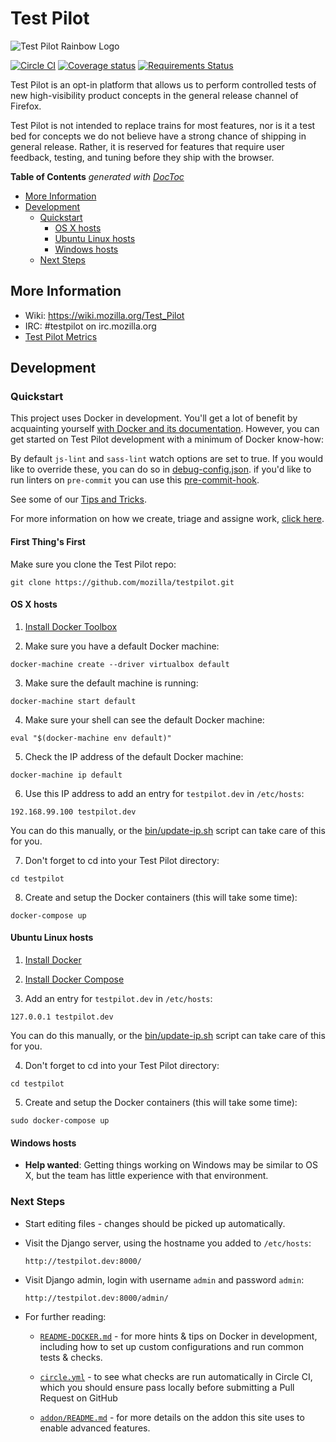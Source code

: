 Test Pilot
==========

![Test Pilot Rainbow Logo](https://wiki.mozilla.org/images/thumb/7/7a/IdeaTownSticker.png/400px-IdeaTownSticker.png)

[![Circle CI](https://circleci.com/gh/mozilla/testpilot/tree/master.svg?style=svg&circle-token=88ea3e1a6d9b7558092b75358c6ab9251739b9b5)](https://circleci.com/gh/mozilla/testpilot/tree/master)
[![Coverage status](https://img.shields.io/coveralls/mozilla/testpilot/master.svg)](https://coveralls.io/r/mozilla/testpilot)
[![Requirements Status](https://requires.io/github/mozilla/testpilot/requirements.svg?branch=master)](https://requires.io/github/mozilla/testpilot/requirements/?branch=master)


Test Pilot is an opt-in platform that allows us to perform controlled tests of new high-visibility product concepts in the general release channel of Firefox.

Test Pilot is not intended to replace trains for most features, nor is it a test bed for concepts we do not believe have a strong chance of shipping in general release. Rather, it is reserved for features that require user feedback, testing, and tuning before they ship with the browser.

<!-- START doctoc generated TOC please keep comment here to allow auto update -->
<!-- DON'T EDIT THIS SECTION, INSTEAD RE-RUN doctoc TO UPDATE -->
**Table of Contents**  *generated with [DocToc](https://github.com/thlorenz/doctoc)*

- [More Information](#more-information)
- [Development](#development)
  - [Quickstart](#quickstart)
    - [OS X hosts](#os-x-hosts)
    - [Ubuntu Linux hosts](#ubuntu-linux-hosts)
    - [Windows hosts](#windows-hosts)
  - [Next Steps](#next-steps)

<!-- END doctoc generated TOC please keep comment here to allow auto update -->

## More Information

- Wiki: https://wiki.mozilla.org/Test_Pilot
- IRC: #testpilot on irc.mozilla.org
- [Test Pilot Metrics](docs/README-METRICS.md)

## Development

### Quickstart

This project uses Docker in development. You'll get a lot of benefit
by acquainting yourself [with Docker and its documentation][docker-docs].
However, you can get started on Test Pilot development with a minimum of Docker
know-how:

[docker-docs]: https://docs.docker.com/

By default `js-lint` and `sass-lint` watch options are set to true. If you would like
to override these, you can do so in [debug-config.json](./debug-config.json).
if you'd like to run linters on `pre-commit` you can use this [pre-commit-hook](https://gist.github.com/meandavejustice/39f7edc046f3458aa076).

See some of our [Tips and Tricks](docs/README-DOCKER.md).

For more information on how we create, triage and assigne work, [click here](docs/WORK.md).

#### First Thing's First

Make sure you clone the Test Pilot repo: 

  `git clone https://github.com/mozilla/testpilot.git`

#### OS X hosts

1. [Install Docker Toolbox](http://docs.docker.com/mac/started/)

2. Make sure you have a default Docker machine:

  `docker-machine create --driver virtualbox default`

3. Make sure the default machine is running:

  `docker-machine start default`

4. Make sure your shell can see the default Docker machine:

  `eval "$(docker-machine env default)"`

5. Check the IP address of the default Docker machine:

  `docker-machine ip default`

6. Use this IP address to add an entry for `testpilot.dev` in `/etc/hosts`:

  `192.168.99.100 testpilot.dev`

  You can do this manually, or the [bin/update-ip.sh][update-ip] script can
  take care of this for you.

[update-ip]: https://github.com/mozilla/testpilot/blob/master/bin/update-ip.sh

7. Don't forget to cd into your Test Pilot directory:

  `cd testpilot`

8. Create and setup the Docker containers (this will take some time):

  `docker-compose up`

#### Ubuntu Linux hosts

1. [Install Docker](http://docs.docker.com/linux/started/)

2. [Install Docker Compose](https://docs.docker.com/compose/install/)

3. Add an entry for `testpilot.dev` in `/etc/hosts`:

  `127.0.0.1 testpilot.dev`

  You can do this manually, or the [bin/update-ip.sh][update-ip] script can
  take care of this for you.

4. Don't forget to cd into your Test Pilot directory:

  `cd testpilot`

5. Create and setup the Docker containers (this will take some time):

  `sudo docker-compose up`

#### Windows hosts

* **Help wanted**: Getting things working on Windows may be similar to OS X,
  but the team has little experience with that environment.

### Next Steps

* Start editing files - changes should be picked up automatically.

* Visit the Django server, using the hostname you added to `/etc/hosts`:

  `http://testpilot.dev:8000/`

* Visit Django admin, login with username `admin` and password `admin`:

  `http://testpilot.dev:8000/admin/`

* For further reading:

  * [`README-DOCKER.md`](./docs/README-DOCKER.md) - for more hints & tips on Docker in
    development, including how to set up custom configurations and run common
    tests & checks.

  * [`circle.yml`](./circle.yml) - to see what checks are run automatically in Circle
    CI, which you should ensure pass locally before submitting a Pull Request on
    GitHub

  * [`addon/README.md`](./addon/README.md) - for more details on the addon this
    site uses to enable advanced features.
